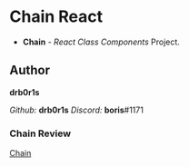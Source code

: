 # Chain React

- **Chain** - *React Class Components* Project.

## Author

**drb0r1s**

*Github:* **drb0r1s**
*Discord:* **boris**#1171

### Chain Review

[Chain](https://drb0r1s-chain-react.netlify.app/)
